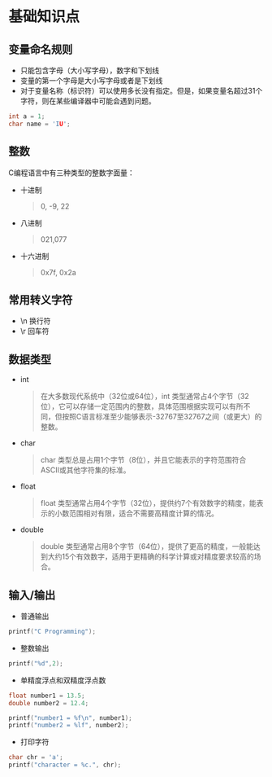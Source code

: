 # 基础知识点

## 变量命名规则

- 只能包含字母（大小写字母），数字和下划线
- 变量的第一个字母是大小写字母或者是下划线
- 对于变量名称（标识符）可以使用多长没有指定。但是，如果变量名超过31个字符，则在某些编译器中可能会遇到问题。

```c
int a = 1;
char name = 'IU';
```

## 整数

C编程语言中有三种类型的整数字面量：

- 十进制
  > 0, -9, 22
- 八进制
  > 021,077
- 十六进制
  > 0x7f, 0x2a

## 常用转义字符

- \n 换行符
- \r 回车符

## 数据类型

- int 
  > 在大多数现代系统中（32位或64位），int 类型通常占4个字节（32位），它可以存储一定范围内的整数，具体范围根据实现可以有所不同，但按照C语言标准至少能够表示-32767至32767之间（或更大）的整数。
- char
  > char 类型总是占用1个字节（8位），并且它能表示的字符范围符合ASCII或其他字符集的标准。
- float
  > float 类型通常占用4个字节（32位），提供约7个有效数字的精度，能表示的小数范围相对有限，适合不需要高精度计算的情况。
- double
  > double 类型通常占用8个字节（64位），提供了更高的精度，一般能达到大约15个有效数字，适用于更精确的科学计算或对精度要求较高的场合。

## 输入/输出 

- 普通输出
```c
printf("C Programming");
```
- 整数输出
```c
printf("%d",2);
```
- 单精度浮点和双精度浮点数
```c
float number1 = 13.5;
double number2 = 12.4;

printf("number1 = %f\n", number1);
printf("number2 = %lf", number2);
```
- 打印字符
```c
char chr = 'a';    
printf("character = %c.", chr);  
```